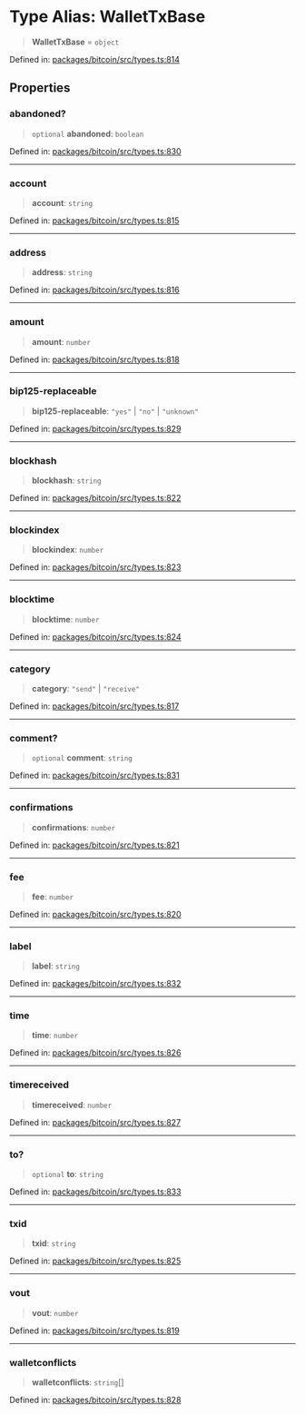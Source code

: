# Type Alias: WalletTxBase

> **WalletTxBase** = `object`

Defined in: [packages/bitcoin/src/types.ts:814](https://github.com/dcdpr/did-btcr2-js/blob/c82bc5c69016e1146a0c52c6e6b21621f5abd6d4/packages/bitcoin/src/types.ts#L814)

## Properties

### abandoned?

> `optional` **abandoned**: `boolean`

Defined in: [packages/bitcoin/src/types.ts:830](https://github.com/dcdpr/did-btcr2-js/blob/c82bc5c69016e1146a0c52c6e6b21621f5abd6d4/packages/bitcoin/src/types.ts#L830)

***

### account

> **account**: `string`

Defined in: [packages/bitcoin/src/types.ts:815](https://github.com/dcdpr/did-btcr2-js/blob/c82bc5c69016e1146a0c52c6e6b21621f5abd6d4/packages/bitcoin/src/types.ts#L815)

***

### address

> **address**: `string`

Defined in: [packages/bitcoin/src/types.ts:816](https://github.com/dcdpr/did-btcr2-js/blob/c82bc5c69016e1146a0c52c6e6b21621f5abd6d4/packages/bitcoin/src/types.ts#L816)

***

### amount

> **amount**: `number`

Defined in: [packages/bitcoin/src/types.ts:818](https://github.com/dcdpr/did-btcr2-js/blob/c82bc5c69016e1146a0c52c6e6b21621f5abd6d4/packages/bitcoin/src/types.ts#L818)

***

### bip125-replaceable

> **bip125-replaceable**: `"yes"` \| `"no"` \| `"unknown"`

Defined in: [packages/bitcoin/src/types.ts:829](https://github.com/dcdpr/did-btcr2-js/blob/c82bc5c69016e1146a0c52c6e6b21621f5abd6d4/packages/bitcoin/src/types.ts#L829)

***

### blockhash

> **blockhash**: `string`

Defined in: [packages/bitcoin/src/types.ts:822](https://github.com/dcdpr/did-btcr2-js/blob/c82bc5c69016e1146a0c52c6e6b21621f5abd6d4/packages/bitcoin/src/types.ts#L822)

***

### blockindex

> **blockindex**: `number`

Defined in: [packages/bitcoin/src/types.ts:823](https://github.com/dcdpr/did-btcr2-js/blob/c82bc5c69016e1146a0c52c6e6b21621f5abd6d4/packages/bitcoin/src/types.ts#L823)

***

### blocktime

> **blocktime**: `number`

Defined in: [packages/bitcoin/src/types.ts:824](https://github.com/dcdpr/did-btcr2-js/blob/c82bc5c69016e1146a0c52c6e6b21621f5abd6d4/packages/bitcoin/src/types.ts#L824)

***

### category

> **category**: `"send"` \| `"receive"`

Defined in: [packages/bitcoin/src/types.ts:817](https://github.com/dcdpr/did-btcr2-js/blob/c82bc5c69016e1146a0c52c6e6b21621f5abd6d4/packages/bitcoin/src/types.ts#L817)

***

### comment?

> `optional` **comment**: `string`

Defined in: [packages/bitcoin/src/types.ts:831](https://github.com/dcdpr/did-btcr2-js/blob/c82bc5c69016e1146a0c52c6e6b21621f5abd6d4/packages/bitcoin/src/types.ts#L831)

***

### confirmations

> **confirmations**: `number`

Defined in: [packages/bitcoin/src/types.ts:821](https://github.com/dcdpr/did-btcr2-js/blob/c82bc5c69016e1146a0c52c6e6b21621f5abd6d4/packages/bitcoin/src/types.ts#L821)

***

### fee

> **fee**: `number`

Defined in: [packages/bitcoin/src/types.ts:820](https://github.com/dcdpr/did-btcr2-js/blob/c82bc5c69016e1146a0c52c6e6b21621f5abd6d4/packages/bitcoin/src/types.ts#L820)

***

### label

> **label**: `string`

Defined in: [packages/bitcoin/src/types.ts:832](https://github.com/dcdpr/did-btcr2-js/blob/c82bc5c69016e1146a0c52c6e6b21621f5abd6d4/packages/bitcoin/src/types.ts#L832)

***

### time

> **time**: `number`

Defined in: [packages/bitcoin/src/types.ts:826](https://github.com/dcdpr/did-btcr2-js/blob/c82bc5c69016e1146a0c52c6e6b21621f5abd6d4/packages/bitcoin/src/types.ts#L826)

***

### timereceived

> **timereceived**: `number`

Defined in: [packages/bitcoin/src/types.ts:827](https://github.com/dcdpr/did-btcr2-js/blob/c82bc5c69016e1146a0c52c6e6b21621f5abd6d4/packages/bitcoin/src/types.ts#L827)

***

### to?

> `optional` **to**: `string`

Defined in: [packages/bitcoin/src/types.ts:833](https://github.com/dcdpr/did-btcr2-js/blob/c82bc5c69016e1146a0c52c6e6b21621f5abd6d4/packages/bitcoin/src/types.ts#L833)

***

### txid

> **txid**: `string`

Defined in: [packages/bitcoin/src/types.ts:825](https://github.com/dcdpr/did-btcr2-js/blob/c82bc5c69016e1146a0c52c6e6b21621f5abd6d4/packages/bitcoin/src/types.ts#L825)

***

### vout

> **vout**: `number`

Defined in: [packages/bitcoin/src/types.ts:819](https://github.com/dcdpr/did-btcr2-js/blob/c82bc5c69016e1146a0c52c6e6b21621f5abd6d4/packages/bitcoin/src/types.ts#L819)

***

### walletconflicts

> **walletconflicts**: `string`[]

Defined in: [packages/bitcoin/src/types.ts:828](https://github.com/dcdpr/did-btcr2-js/blob/c82bc5c69016e1146a0c52c6e6b21621f5abd6d4/packages/bitcoin/src/types.ts#L828)
